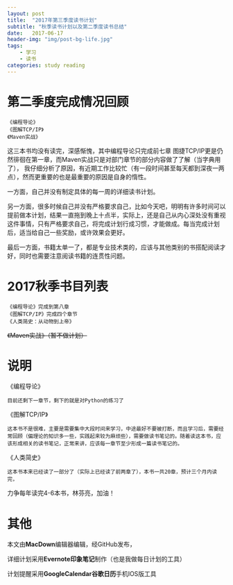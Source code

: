 ```yaml
---
layout: post
title:  "2017年第三季度读书计划"
subtitle: "秋季读书计划以及第二季度读书总结"
date:   2017-06-17
header-img: "img/post-bg-life.jpg"
tags:
    - 学习
    - 读书
categories: study reading
---
```


# 第二季度完成情况回顾

	《编程导论》
	《图解TCP/IP》
	《Maven实战》

这三本书均没有读完，深感惭愧，其中编程导论只完成前七章
图捷TCP/IP更是仍然徘徊在第一章，而Maven实战只是对部门章节的部分内容做了了解（当字典用了），
我仔细分析了原因，有近期工作比较忙（有一段时间甚至每天都到深夜一两点），然而更重要的也是最重要的原因是自身的惰性。

一方面，自己并没有制定具体的每一周的详细读书计划。

另一方面，很多时候自己并没有严格要求自己，比如今天吧，明明有许多时间可以提前做本计划，结果一直拖到晚上十点半，实际上，还是自己从内心深处没有重视这件事情，只有严格要求自己，将完成计划行成习惯，才能做成。每当完成计划后，适当给自己一些奖励，或许效果会更好。

最后一方面，书籍太单一了，都是专业技术类的，应该与其他类别的书搭配阅读才好，同时也需要注意阅读书籍的连贯性问题。

# 2017秋季书目列表

	《编程导论》完成到第八章
	《图解TCP/IP》完成四个章节
	《人类简史：从动物到上帝》

<del>《Maven实战》<del>（暂不做计划）

# 说明

《编程导论》

	目前还剩下一章节，剩下的就是对Python的练习了

《图解TCP/IP》

	这本书不是很难，主要是需要集中大段时间来学习，中途最好不要被打断，而且学习后，需要经常回顾（偏理论的知识多一些，实践起来较为麻烦些），需要做读书笔记的。随着读这本书，应该形成相关的读书笔记，正常来讲，应该每一章节至少形成一篇读书笔记的。

《人类简史》

	这本书本来已经读了一部分了（实际上已经读了前两章了），本书一共20章，预计三个月内读完，

力争每年读完4-6本书，林芬亮，加油！

# 其他

本文由**MacDown**编辑器编辑，经GitHub发布，

详细计划采用**Evernote印象笔记**制作（也是我做每日计划的工具）

计划提醒采用**GoogleCalendar谷歌日历**手机IOS版工具
